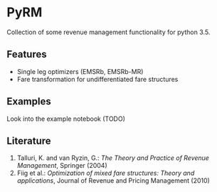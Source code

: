 # PyRM

Collection of some revenue management functionality for python 3.5. 

## Features

- Single leg optimizers (EMSRb, EMSRb-MR)
- Fare transformation for undifferentiated fare structures


## Examples
Look into the example notebook (TODO)

## Literature
1. Talluri, K. and van Ryzin, G.: _The Theory and Practice of Revenue Management_, Springer (2004)
2. Fiig et al.: _Optimization of mixed fare structures: Theory and applications_, Journal of Revenue and Pricing Management (2010)


